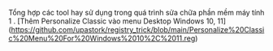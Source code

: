 Tổng hợp các tool hay sử dụng trong quá trình sửa chữa phần mềm máy tính
1 . [Thêm Personalize Classic vào menu Desktop Windows 10, 11] (https://github.com/upastork/registry_trick/blob/main/Personalize%20Classic%20Menu%20For%20Windows%2010%2C%2011.reg)

